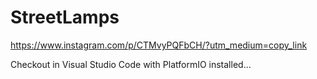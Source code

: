 # StreetLamps
https://www.instagram.com/p/CTMvyPQFbCH/?utm_medium=copy_link

Checkout in Visual Studio Code with PlatformIO installed... 
